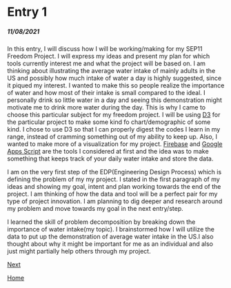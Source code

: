 # Entry 1
##### 11/08/2021 

  In this entry, I will discuss how I will be working/making for my SEP11 Freedom Project. I will express my ideas and present my plan for which tools currently interest me and what the project will be based on. I am thinking about illustrating the average water intake of mainly adults in the US and possibly how much intake of water a day is highly suggested, since it piqued my interest. I wanted to make this so people realize the importance of water and how most of their intake is small compared to the ideal. I personally drink so little water in a day and seeing this demonstration might motivate me to drink more water during the day. This is why I came to choose this particular subject for my freedom project. I will be using [D3](https://d3js.org/) for the particular project to make some kind fo chart/demographic of some kind. I chose to use D3 so that I can properly digest the codes I learn in my range, instead of cramming something out of my ability to keep up. Also, I wanted to make more of a visualization for my project. [Firebase](https://firebase.google.com/) and [Google Apps Script](https://developers.google.com/apps-script) are the tools I considered at first and the idea was to make something that keeps track of your daily water intake and store the data. 
  
  I am on the very first step of the EDP(Engineering Design Process) which is defining the problem of my my project. I stated in the first paragraph of my ideas and showing my goal, intent and plan working towards the end of the project. I am thinking of how the data and tool will be a perfect pair for my type of project innovation. I am planning to dig deeper and research around my problem and move towards my goal in the next entry/step. 
 
  I learned the skill of problem decomposition by breaking down the importance of water intake(my topic). I brainstormed how I will utilize the data to put up the demonstration of average water intake in the US.I also thought about why it might be important for me as an individual and also just might partially help others through my project.



[Next](entry02.md)

[Home](../README.md)
